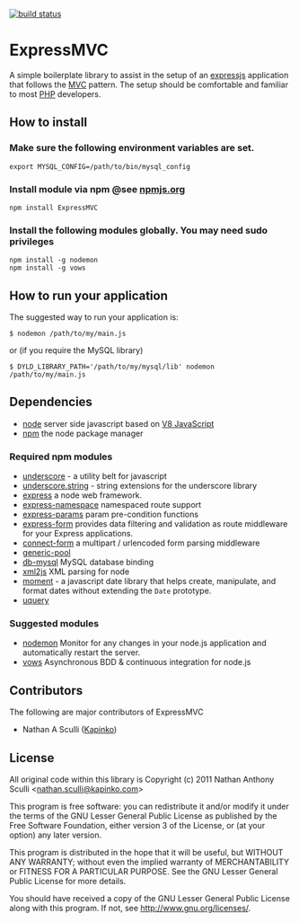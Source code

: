 [![build status](https://secure.travis-ci.org/Kapinko/ExpressMVC.png)](http://travis-ci.org/Kapinko/ExpressMVC)


ExpressMVC
==========

A simple boilerplate library to assist in the setup of an
[expressjs](http://expressjs.com) application that follows the
[MVC](http://en.wikipedia.org/wiki/Model–view–controller) pattern.  The setup
should be comfortable and familiar to most [PHP](http://php.net) developers.

How to install
--------------

### Make sure the following environment variables are set.

    export MYSQL_CONFIG=/path/to/bin/mysql_config

### Install module via npm @see [npmjs.org](http://npmjs.org)

    npm install ExpressMVC

### Install the following modules globally. You may need sudo privileges

    npm install -g nodemon
    npm install -g vows

How to run your application
---------------------------

The suggested way to run your application is:

    $ nodemon /path/to/my/main.js

or (if you require the MySQL library)

    $ DYLD_LIBRARY_PATH='/path/to/my/mysql/lib' nodemon /path/to/my/main.js

Dependencies
------------


*   [node](http://nodejs.org) server side javascript based on 
    [V8 JavaScript](http://code.google.com/p/v8)
*   [npm](http://npmjs.org) the node package manager

### Required npm modules

*   [underscore](https://github.com/documentcloud/underscore/) - a utility belt
    for javascript
*   [underscore.string](https://github.com/edtsech/underscore.string)  - string
    extensions for the underscore library
*   [express](https://github.com/visionmedia/express) a node web framework.
*   [express-namespace](https://github.com/visionmedia/express-namespace) 
    namespaced route support
*   [express-params](https://github.com/visionmedia/express-params) param 
    pre-condition functions
*   [express-form](https://github.com/dandean/express-form) provides data
    filtering and validation as route middleware for your Express applications.
*   [connect-form](https://github.com/visionmedia/connect-form) a multipart /
    urlencoded form parsing middleware
*   [generic-pool](https://github.com/coopernurse/node-pool)
*   [db-mysql](https://github.com/mariano/node-db-mysql) MySQL database binding
*   [xml2js](https://github.com/Leonidas-from-XIV/node-xml2js/) XML parsing for node
*   [moment](https://github.com/timrwood/moment) - a javascript date library 
    that helps create, manipulate, and format dates without extending the 
    `Date` prototype.
*   [uquery](https://github.com/scull7/uquery)

### Suggested modules

*   [nodemon](https://github.com/remy/nodemon) Monitor for any changes in your
    node.js application and automatically restart the server.
*   [vows](http://vowsjs.org) Asynchronous BDD &amp; continuous integration 
    for node.js



Contributors
------------

The following are major contributors of ExpressMVC

*   Nathan A Sculli ([Kapinko](http://github.com/Kapinko))


License
-------

All original code within this library is
Copyright (c) 2011 Nathan Anthony Sculli &lt;nathan.sculli@kapinko.com&gt;

This program is free software: you can redistribute it and/or modify
it under the terms of the GNU Lesser General Public License as published by
the Free Software Foundation, either version 3 of the License, or
(at your option) any later version.

This program is distributed in the hope that it will be useful,
but WITHOUT ANY WARRANTY; without even the implied warranty of
MERCHANTABILITY or FITNESS FOR A PARTICULAR PURPOSE.  See the
GNU Lesser General Public License for more details.

You should have received a copy of the GNU Lesser General Public License
along with this program.  If not, see <http://www.gnu.org/licenses/>.
